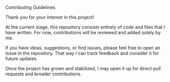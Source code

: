 Contributing Guidelines

Thank you for your interest in this project!

At the current stage, this repository consists entirely of code and files that I have written. For now, contributions will be reviewed and added solely by me.

If you have ideas, suggestions, or find issues, please feel free to open an Issue in the repository. That way I can track feedback and consider it for future updates.

Once the project has grown and stabilized, I may open it up for direct pull requests and broader contributions.
